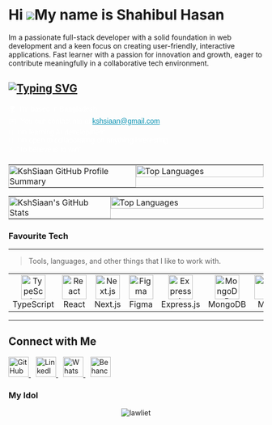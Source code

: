 Hi ![](https://user-images.githubusercontent.com/18350557/176309783-0785949b-9127-417c-8b55-ab5a4333674e.gif)My name is Shahibul Hasan
======================================================================================================================================
Im a passionate full-stack developer with a solid foundation in web development and a keen focus on creating user-friendly, interactive applications. Fast learner with a passion for innovation and growth, eager to contribute meaningfully in a collaborative tech environment.

[![Typing SVG](https://readme-typing-svg.demolab.com?font=Geo&pause=1000&color=FFFFFF&repeat=false&width=435&lines=Web+developer%2C+Web+designer%2C+Music+artist)](https://git.io/typing-svg)
-----------------------------------------

<p style="margin: 0; color: #ffffff; font-family: sans-serif;">
🌍  I'm based in Bangladesh<br />
✉️  You can contact me at <a href="mailto:kshsiaan@gmail.com" style="color: #0891b2;">kshsiaan@gmail.com</a><br />
🧠  I'm learning AI development<br />
🤝  I'm open to collaborating on anything interesting<br />
⚡  “To believe is to win”
</p>


<table style="width: 100%; table-layout: fixed; border-collapse: collapse;">
  <tr>
    <!-- Left: Contributions -->
    <td style="width: 50%; padding: 0; vertical-align: top;">
<img 
  src="https://github-profile-summary-cards.vercel.app/api/cards/profile-details?username=kshSiaan&theme=ayu_mirage" 
  alt="KshSiaan GitHub Profile Summary" 
  style="width: 100%; max-width: 100%; height: auto; display: block;" 
/>
    </td>
    <!-- Right: Top Languages -->
    <td style="width: 50%; padding: 0; vertical-align: top;">
      <img
        src="http://github-profile-summary-cards.vercel.app/api/cards/most-commit-language?username=kshSiaan&theme=ayu_mirage"
        alt="Top Languages"
        style="width: 100%; display: block;"
      />
    </td>
  </tr>
</table>
<table style="width: 100%; table-layout: fixed; border-collapse: collapse;">
  <tr>
    <!-- Left: Contributions -->
    <td style="width: 40%; padding: 0; vertical-align: top;">
  <img 
    src="https://github-stats-card-generator.vercel.app/api/svg?username=KshSiaan&theme=dark&hide_border=true" 
    alt="KshSiaan's GitHub Stats" 
    style="width: 100%; max-width: 100%; height: auto; display: block;" 
  />
    </td>
    <!-- Right: Top Languages -->
    <td style="width: 60%; padding: 0; vertical-align: top;">
      <img
        src="https://github-stats-card-generator.vercel.app/api/svg?username=KshSiaan&type=languages&theme=dark&hide_border=true"
        alt="Top Languages"
        style="width: 100%; display: block;"
      />
    </td>
  </tr>
</table>



### Favourite Tech

---
> Tools, languages, and other things that I like to work with.
> 
<table> <tr> <td align="center" width="96"> 
  <a href="#tech"> <img src="https://skillicons.dev/icons?i=ts" width="48" height="48" alt="TypeScript" /> </a>
  <br>
  TypeScript </td> <td align="center" width="96"> <a href="#tech"> <img src="https://skillicons.dev/icons?i=react" width="48" height="48" alt="React" /> </a> <br>React </td> <td align="center" width="96"> <a href="#tech"> <img src="https://skillicons.dev/icons?i=nextjs" width="48" height="48" alt="Next.js" /> </a> <br>Next.js </td> <td align="center" width="96"> <a href="#tech"> <img src="https://skillicons.dev/icons?i=figma" width="48" height="48" alt="Figma" /> </a> <br>Figma </td> <td align="center" width="96"> <a href="#tech"> <img src="https://skillicons.dev/icons?i=express" width="48" height="48" alt="Express.js" /> </a> <br>Express.js </td> <td align="center" width="96"> <a href="#tech"> <img src="https://skillicons.dev/icons?i=mongodb" width="48" height="48" alt="MongoDB" /> </a> <br>MongoDB </td> <td align="center" width="96"> <a href="#tech"> <img src="https://go-skill-icons.vercel.app/api/icons?i=miro" width="48" height="48" alt="Miro" /> </a> <br>Miro </td> <td align="center" width="96"> <a href="#tech"> <img src="https://go-skill-icons.vercel.app/api/icons?i=tailwind" width="48" height="48" alt="Tailwind CSS" /> </a> <br>Tailwind </td> </tr> </table>

---

## Connect with Me  

<a href="https://github.com/KshSiaan" target="_blank" style="margin-right: 10px;">
  <img src="https://github.com/gauravghongde/social-icons/blob/master/SVG/Color/Github.svg" alt="GitHub" width="40" height="40"/>
</a>
<a href="https://www.linkedin.com/in/shahibul-hasan-777395302" target="_blank" style="margin-right: 10px;">
  <img src="https://github.com/gauravghongde/social-icons/blob/master/SVG/Color/LinkedIN.svg" alt="LinkedIn" width="40" height="40"/>
</a>
<a href="https://wa.me/01904387966" target="_blank" style="margin-right: 10px;">
  <img src="https://github.com/gauravghongde/social-icons/blob/master/SVG/Color/WhatsApp.svg" alt="WhatsApp" width="40" height="40"/>
</a>
<a href="https://www.behance.net/kshsiaan" target="_blank">
  <img src="https://github.com/gauravghongde/social-icons/blob/master/SVG/Color/Behance.svg" alt="Behance" width="40" height="40"/>
</a>





### My Idol

<div align="center">
  <img src="https://github.com/KshSiaan/l-gif/blob/main/death%20note%20l%20GIF.gif" alt="lawliet" />
</div>


